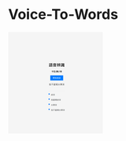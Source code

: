 # Voice-To-Words
![images](https://github.com/ChoAnLee/VtoW/blob/main/367750881_1352215775697666_3946557193060303105_n.png)
